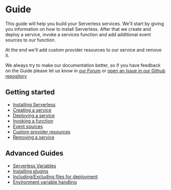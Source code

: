 <!--
title: Serverless Framework Getting Started Guide
menuText: Getting Started
layout: Doc
-->

# Guide

This guide will help you build your Serverless services. We'll start by giving you information on how to install Serverless. After that we create and deploy a service, invoke a services function and add additional event sources to our function.

At the end we'll add custom provider resources to our service and remove it.

We always try to make our documentation better, so if you have feedback on the Guide please let us know in [our Forum](http://forum.serverless.com) or [open an Issue in our Github repository](https://github.com/serverless/serverless/issues/new)

## Getting started

- [Installing Serverless](./01-installing-serverless.md)
- [Creating a service](./02-creating-services.md)
- [Deploying a service](./03-deploying-services.md)
- [Invoking a function](./04-invoking-functions.md)
- [Event sources](./05-event-sources.md)
- [Custom provider resources](./06-custom-provider-resources.md)
- [Removing a service](./07-removing-services.md)

## Advanced Guides
- [Serverless Variables](./08-serverless-variables.md)
- [Installing plugins](./09-installing-plugins.md)
- [Including/Excluding files for deployment](./10-packaging.md)
- [Environment variable handling](./11-environment-variable-handling.md)

